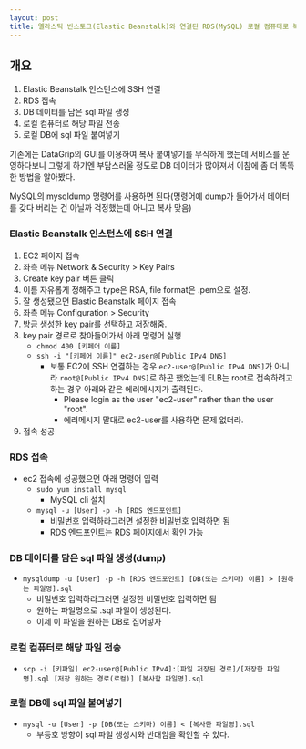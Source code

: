 ```yaml
---
layout: post
title: 엘라스틱 빈스토크(Elastic Beanstalk)와 연결된 RDS(MySQL) 로컬 컴퓨터로 복사하기
---
```


## 개요

1. Elastic Beanstalk 인스턴스에 SSH 연결
2. RDS 접속
3. DB 데이터를 담은 sql 파일 생성
4. 로컬 컴퓨터로 해당 파일 전송
5. 로컬 DB에 sql 파일 붙여넣기

기존에는 DataGrip의 GUI를 이용하여 복사 붙여넣기를 무식하게 했는데 서비스를 운영하다보니 그렇게 하기엔 부담스러울 정도로 DB 데이터가 많아져서 이참에 좀 더 똑똑한 방법을 알아봤다.

MySQL의 mysqldump 명령어를 사용하면 된다(명령어에 dump가 들어가서 데이터를 갖다 버리는 건 아닐까 걱정했는데 아니고 복사 맞음)

### Elastic Beanstalk 인스턴스에 SSH 연결

1. EC2 페이지 접속
2. 좌측 메뉴 Network & Security > Key Pairs
3. Create key pair 버튼 클릭
4. 이름 자유롭게 정해주고 type은 RSA, file format은 .pem으로 설정.
5. 잘 생성됐으면 Elastic Beanstalk 페이지 접속
6. 좌측 메뉴 Configuration > Security
7. 방금 생성한 key pair를 선택하고 저장해줌.
8. key pair 경로로 찾아들어가서 아래 명령어 실행
    - `chmod 400 [키페어 이름]`
    - `ssh -i "[키페어 이름]" ec2-user@[Public IPv4 DNS]`
        - 보통 EC2에 SSH 연결하는 경우 `ec2-user@[Public IPv4 DNS]`가 아니라 `root@[Public IPv4 DNS]`로 하곤 했었는데 ELB는 root로 접속하려고 하는 경우 아래와 같은 에러메시지가 출력된다.
            - Please login as the user "ec2-user" rather than the user "root".
            - 에러메시지 말대로 ec2-user를 사용하면 문제 없더라.
9. 접속 성공

### RDS 접속

- ec2 접속에 성공했으면 아래 명령어 입력
    - `sudo yum install mysql`
        - MySQL cli 설치
    - `mysql -u [User] -p -h [RDS 엔드포인트]`
        - 비밀번호 입력하라그러면 설정한 비밀번호 입력하면 됨
        - RDS 엔드포인트는 RDS 페이지에서 확인 가능

### DB 데이터를 담은 sql 파일 생성(dump)

- `mysqldump -u [User] -p -h [RDS 엔드포인트] [DB(또는 스키마) 이름] > [원하는 파일명].sql`
    - 비밀번호 입력하라그러면 설정한 비밀번호 입력하면 됨
    - 원하는 파일명으로 .sql 파일이 생성된다.
    - 이제 이 파일을 원하는 DB로 집어넣자

### 로컬 컴퓨터로 해당 파일 전송

- `scp -i [키파일] ec2-user@[Public IPv4]:[파일 저장된 경로]/[저장한 파일명].sql [저장 원하는 경로(로컬)] [복사할 파일명].sql`

### 로컬 DB에 sql 파일 붙여넣기

- `mysql -u [User] -p [DB(또는 스키마) 이름] < [복사한 파일명].sql`
    - 부등호 방향이 sql 파일 생성시와 반대임을 확인할 수 있다.